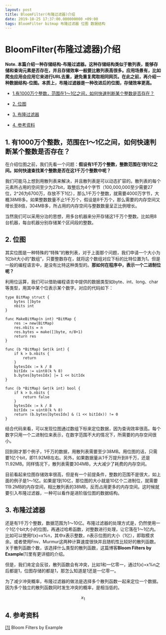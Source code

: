 ```yaml
---
layout: post
title: BloomFilter(布隆过滤器)介绍
date: 2019-10-25 17:37:00.000000000 +09:00
tags: BloomFilter bitmap 布隆过滤器 位图 数据结构
---
```



# BloomFilter(布隆过滤器)介绍

**Note. 本篇介绍一种存储结构-布隆过滤器。这种存储结构类似于散列表，能够存储和查询元素是否存在，并且存储效率一般要比散列表高很多。应用场景有，比如爬虫应用会应用它来进行URL去重，避免重复爬取相同网页。在此之前，再介绍一种数据结构-位图。本质上，布隆过滤器是一种改进后的位图，存储效率更高。**

- [1.有1000万个整数，范围在1～1亿之间，如何快速判断某个整数是否存在？](https://github.com/berryjam/berryjam.github.io/blob/master/_posts/2019-10-25-BloomFilter(%E5%B8%83%E9%9A%86%E8%BF%87%E6%BB%A4%E5%99%A8)%E4%BB%8B%E7%BB%8D.md#1-%E6%9C%891000%E4%B8%87%E4%B8%AA%E6%95%B4%E6%95%B0%E8%8C%83%E5%9B%B4%E5%9C%A811%E4%BA%BF%E4%B9%8B%E9%97%B4%E5%A6%82%E4%BD%95%E5%BF%AB%E9%80%9F%E5%88%A4%E6%96%AD%E6%9F%90%E4%B8%AA%E6%95%B4%E6%95%B0%E6%98%AF%E5%90%A6%E5%AD%98%E5%9C%A8)

- [2. 位图](https://github.com/berryjam/berryjam.github.io/blob/master/_posts/2019-10-25-BloomFilter(%E5%B8%83%E9%9A%86%E8%BF%87%E6%BB%A4%E5%99%A8)%E4%BB%8B%E7%BB%8D.md#2-%E4%BD%8D%E5%9B%BE)

- [3. 布隆过滤器](https://github.com/berryjam/berryjam.github.io/blob/master/_posts/2019-10-25-BloomFilter(%E5%B8%83%E9%9A%86%E8%BF%87%E6%BB%A4%E5%99%A8)%E4%BB%8B%E7%BB%8D.md#3-%E5%B8%83%E9%9A%86%E8%BF%87%E6%BB%A4%E5%99%A8)

- [4. 参考资料](https://github.com/berryjam/berryjam.github.io/blob/master/_posts/2019-10-25-BloomFilter(%E5%B8%83%E9%9A%86%E8%BF%87%E6%BB%A4%E5%99%A8)%E4%BB%8B%E7%BB%8D.md#4-%E5%8F%82%E8%80%83%E8%B5%84%E6%96%99)


## 1. 有1000万个整数，范围在1～1亿之间，如何快速判断某个整数是否存在？

在介绍位图之前，我们先看一个问题：**假设有1千万个整数，整数范围在1到1亿之间。如何快速查找某个整数是否在这1千万个整数中呢？**

我们可能马上想到用散列表来解决，并且散列表是可以动态扩容的。散列表的每个元素所占用的空间至少为27bit，取整后为4个字节（100,000,000至少需要27位，2^26为6700万，存放不下1亿），那么1千万个整数，就需要4000万字节，大概38MB多。如果整数数量不止1千万个，假设是8千万个，那么需要的内存空间又增长至8倍，304MB多，所占用的内存空间与整数数量呈正比例增长。

当然我们可以采用分治的思想，用多台机器来分开存储这1千万个整数。比如用8台机器，每台机器分别存储某个区间段的整数。

## 2. 位图

其实位图是一种特殊的“特殊”的散列表，对于上面那个问题，我们申请一个大小为1亿bit大小的“数组”，只要整数存在，就将这个数组对应下标的比特位置为1。但是一般的编程语言中，是没有比特这种类型的。**那如何在程序中，表示一个二进制位呢？**

利用位运算，我们可以借助编程语言中提供的数据类型如byte、int、long、char等类型，用其中某个位表示某个数字。对应的代码如下：

```
type BitMap struct {
	bytes []byte
	nbits int
}

func MakeBitMap(n int) *BitMap {
	res := new(BitMap)
	res.nbits = n
	res.bytes = make([]byte, n/8+1)
	return res
}

func (b *BitMap) Set(k int) {
	if k > b.nbits {
		return
	}
	bytesIdx := k / 8
	bitIdx := uint8(k % 8)
	b.bytes[bytesIdx] |= 1 << bitIdx
}

func (b *BitMap) Get(k int) bool {
	if k > b.nbits {
		return false
	}
	bytesIdx := k / 8
	bitIdx := uint8(k % 8)
	return (b.bytes[bytesIdx] & (1 << bitIdx)) != 0
}
```

结合代码来看，可以发现位图通过数组下标来定位数据，因为查询效率很高。每个数字只用一个二进制位来表示，在数字范围不大的情况下，所需要的内存空间很小。

回到刚才那个例子，1千万的数据，用散列表需要至少38MB。用位图的话，只需要1亿个bit，即11.92MB左右。另外，如果数据量从1千万提升到8千万，还是11.92MB。同样情况下，散列表需要304MB，大大减少了耗费的内存空间。

目前看起来位图存储效率很高，但是有一个前提条件，整数的范围不是很大，如上面的例子是1～1亿。如果是1到10亿，那位图的大小就是10亿个二进制位，就需要119.2MB的内存空间，相比散列表的38MB，反而占用更多的内存空间。这时候就要引入布隆过滤器，一种可以看作是进阶版位图的数据结构。

## 3. 布隆过滤器

还是有1千万个整数，数据范围为1～10亿。布隆过滤器的处理方式是，仍然使用一个1亿个bit大小的位图，再通过哈希函数，对整数进行处理，让它落在1～1亿内。比如可以使用f(x)=x%n，其中x表示整数，n表示位图的大小（1亿），即取模求余。或者使用Fnv、Murmur这两种计算速度很快并且随机性比较好的散列函数。关于散列函数个数，该选择什么类型的散列函数，这篇博客**Bloom Filters by Example**[1]里有更详细的介绍。

但是，我们肯定会反驳，散列函数会有冲突，比如1和一亿零一，通过f(x)=x%n之后都是1，位图存储的都是1，那怎么知道是1还是一亿零一。

为了减少冲突概率，布隆过滤器的做法是选择多个散列函数一起来定位一个数据。因为多个独立的散列函数同时发生冲突的概率，是相当低的。

$$x_1$$



## 4. 参考资料

[[1]](https://llimllib.github.io/bloomfilter-tutorial/) Bloom Filters by Example
